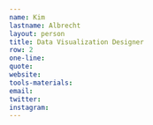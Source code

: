 ```yaml
---
name: Kim
lastname: Albrecht
layout: person
title: Data Visualization Designer
row: 2
one-line: 
quote: 
website:
tools-materials:
email:
twitter:
instagram:
---
```

